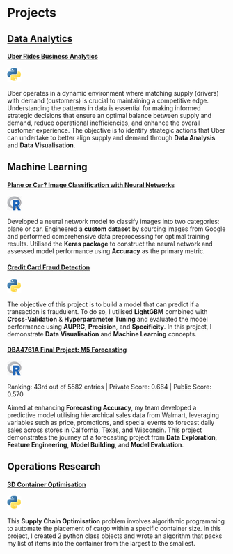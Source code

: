 # Projects

## <ins>Data Analytics</ins>
#### [Uber Rides Business Analytics](https://github.com/bentohbox/bentohbox.github.io/blob/main/uber-analytics/uber-analytics.ipynb)

![Project Image](assets/python_language.png)

Uber operates in a dynamic environment where matching supply (drivers) with demand (customers) is crucial to maintaining a competitive edge. Understanding the patterns in data is essential for making informed strategic decisions that ensure an optimal balance between supply and demand, reduce operational inefficiencies, and enhance the overall customer experience. The objective is to identify strategic actions that Uber can undertake to better align supply and demand through **Data Analysis** and **Data Visualisation**.

## Machine Learning

#### [Plane or Car? Image Classification with Neural Networks](https://github.com/bentohbox/bentohbox.github.io/tree/main/image-classification-kerasR)

![Project Image](assets/r_language.png)

Developed a neural network model to classify images into two categories: plane or car. Engineered a **custom dataset** by sourcing images from Google and performed comprehensive data preprocessing for optimal training results. Utilised the **Keras package** to construct the neural network and assessed model performance using **Accuracy** as the primary metric.

#### [Credit Card Fraud Detection](https://github.com/bentohbox/bentohbox.github.io/blob/main/credit-fraud/credit-card-fraud.ipynb)

![Project Image](assets/python_language.png)

The objective of this project is to build a model that can predict if a transaction is fraudulent. To do so, I utilised **LightGBM** combined with **Cross-Validation** & **Hyperparameter Tuning** and evaluated the model performance using **AUPRC**, **Precision**, and **Specificity**. In this project, I demonstrate **Data Visualisation** and **Machine Learning** concepts. 

#### [DBA4761A Final Project: M5 Forecasting](https://github.com/bentohbox/bentohbox.github.io/blob/main/m5-forecasting-dba4761a/report_1.pdf)

![Project Image](assets/r_language.png)

Ranking: 43rd out of 5582 entries | Private Score: 0.664 | Public Score: 0.570 

Aimed at enhancing **Forecasting Accuracy**, my team developed a predictive model utilising hierarchical sales data from Walmart, leveraging variables such as price, promotions, and special events to forecast daily sales across stores in California, Texas, and Wisconsin. This project demonstrates the journey of a forecasting project from **Data Exploration**, **Feature Engineering**, **Model Building**, and **Model Evaluation**.

## Operations Research

#### [3D Container Optimisation](https://github.com/bentohbox/bentohbox.github.io/blob/main/bin-packing-problem/bin-packing-ben.ipynb)

![Project Image](assets/python_language.png)

This **Supply Chain Optimisation** problem involves algorithmic programming to automate the placement of cargo within a specific container size. In this project, I created 2 python class objects and wrote an algorithm that packs my list of items into the container from the largest to the smallest.

